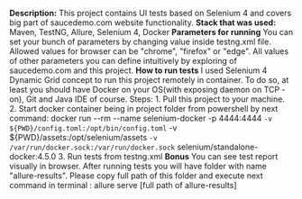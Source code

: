 **Description:** 
        This project contains UI tests based on Selenium 4 and covers big part of saucedemo.com website functionality.
**Stack that was used:**
        Maven, TestNG, Allure, Selenium 4, Docker
**Parameters for running**
        You can set your bunch of parameters by changing value inside testng.xml file.
        Allowed values for browser can be "chrome", "firefox" or "edge".
        All values of other parameters you can define intuitively by exploring of saucedemo.com and this project.
**How to run tests**
        I used Selenium 4 Dynamic Grid concept to run this project remotely in container.
        To do so, at least you should have Docker on your OS(with exposing daemon on TCP - on), Git and Java IDE of course.
                Steps:
        1. Pull this project to your machine.
        2. Start docker container being in project folder from powershell by next command:
                docker run --rm --name selenium-docker -p 4444:4444 `
                        -v ${PWD}/config.toml:/opt/bin/config.toml `
                        -v ${PWD}/assets:/opt/selenium/assets `
                        -v /var/run/docker.sock:/var/run/docker.sock `
                        selenium/standalone-docker:4.5.0
        3. Run tests from testng.xml
**Bonus**
        You can see test report visually in browser.
        After running tests you will have folder with name "allure-results".
        Please copy full path of this folder and execute next command in terminal :
                allure serve [full path of allure-results]
